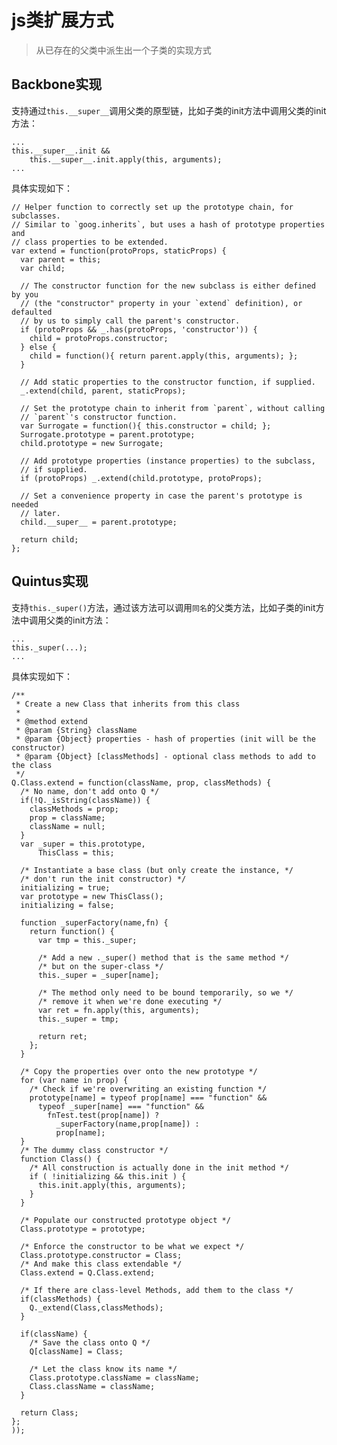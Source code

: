 # js类扩展方式

> 从已存在的父类中派生出一个子类的实现方式 

## Backbone实现

支持通过`this.__super__`调用父类的原型链，比如子类的init方法中调用父类的init方法：

    ...
    this.__super__.init &&
        this.__super__.init.apply(this, arguments);
    ... 

具体实现如下：

    // Helper function to correctly set up the prototype chain, for subclasses.
    // Similar to `goog.inherits`, but uses a hash of prototype properties and
    // class properties to be extended.
    var extend = function(protoProps, staticProps) {
      var parent = this;
      var child;

      // The constructor function for the new subclass is either defined by you
      // (the "constructor" property in your `extend` definition), or defaulted
      // by us to simply call the parent's constructor.
      if (protoProps && _.has(protoProps, 'constructor')) {
        child = protoProps.constructor;
      } else {
        child = function(){ return parent.apply(this, arguments); };
      }

      // Add static properties to the constructor function, if supplied.
      _.extend(child, parent, staticProps);

      // Set the prototype chain to inherit from `parent`, without calling
      // `parent`'s constructor function.
      var Surrogate = function(){ this.constructor = child; };
      Surrogate.prototype = parent.prototype;
      child.prototype = new Surrogate;

      // Add prototype properties (instance properties) to the subclass,
      // if supplied.
      if (protoProps) _.extend(child.prototype, protoProps);

      // Set a convenience property in case the parent's prototype is needed
      // later.
      child.__super__ = parent.prototype;

      return child;
    };




## Quintus实现

支持`this._super()`方法，通过该方法可以调用`同名`的父类方法，比如子类的init方法中调用父类的init方法：

    ...
    this._super(...);
    ... 

具体实现如下：


    /**
     * Create a new Class that inherits from this class
     *
     * @method extend
     * @param {String} className
     * @param {Object} properties - hash of properties (init will be the constructor)
     * @param {Object} [classMethods] - optional class methods to add to the class
     */
    Q.Class.extend = function(className, prop, classMethods) {
      /* No name, don't add onto Q */
      if(!Q._isString(className)) {
        classMethods = prop;
        prop = className;
        className = null;
      }
      var _super = this.prototype,
          ThisClass = this;

      /* Instantiate a base class (but only create the instance, */
      /* don't run the init constructor) */
      initializing = true;
      var prototype = new ThisClass();
      initializing = false;

      function _superFactory(name,fn) {
        return function() {
          var tmp = this._super;

          /* Add a new ._super() method that is the same method */
          /* but on the super-class */
          this._super = _super[name];

          /* The method only need to be bound temporarily, so we */
          /* remove it when we're done executing */
          var ret = fn.apply(this, arguments);
          this._super = tmp;

          return ret;
        };
      }

      /* Copy the properties over onto the new prototype */
      for (var name in prop) {
        /* Check if we're overwriting an existing function */
        prototype[name] = typeof prop[name] === "function" &&
          typeof _super[name] === "function" &&
            fnTest.test(prop[name]) ?
              _superFactory(name,prop[name]) :
              prop[name];
      }
      /* The dummy class constructor */
      function Class() {
        /* All construction is actually done in the init method */
        if ( !initializing && this.init ) {
          this.init.apply(this, arguments);
        }
      }

      /* Populate our constructed prototype object */
      Class.prototype = prototype;

      /* Enforce the constructor to be what we expect */
      Class.prototype.constructor = Class;
      /* And make this class extendable */
      Class.extend = Q.Class.extend;

      /* If there are class-level Methods, add them to the class */
      if(classMethods) {
        Q._extend(Class,classMethods);
      }

      if(className) {
        /* Save the class onto Q */
        Q[className] = Class;

        /* Let the class know its name */
        Class.prototype.className = className;
        Class.className = className;
      }

      return Class;
    };
    ));




